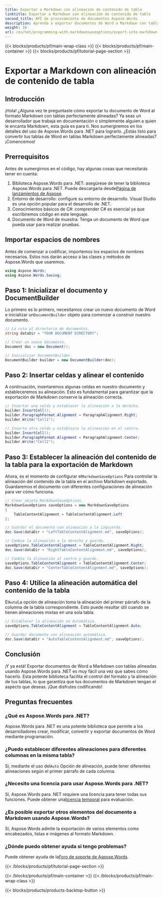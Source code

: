 ```yaml
---
title: Exportar a Markdown con alineación de contenido de tabla
linktitle: Exportar a Markdown con alineación de contenido de tabla
second_title: API de procesamiento de documentos Aspose.Words
description: Aprenda a exportar documentos de Word a Markdown con tablas alineadas usando Aspose.Words para .NET. Siga nuestra guía paso a paso para obtener tablas Markdown perfectas.
weight: 10
url: /es/net/programming-with-markdownsaveoptions/export-into-markdown-with-table-content-alignment/
---
```


{{< blocks/products/pf/main-wrap-class >}}
{{< blocks/products/pf/main-container >}}
{{< blocks/products/pf/tutorial-page-section >}}

# Exportar a Markdown con alineación de contenido de tabla

## Introducción

¡Hola! ¿Alguna vez te preguntaste cómo exportar tu documento de Word al formato Markdown con tablas perfectamente alineadas? Ya seas un desarrollador que trabaja en documentación o simplemente alguien a quien le encanta Markdown, esta guía es para ti. Nos sumergiremos en los detalles del uso de Aspose.Words para .NET para lograrlo. ¿Estás listo para convertir tus tablas de Word en tablas Markdown perfectamente alineadas? ¡Comencemos!

## Prerrequisitos

Antes de sumergirnos en el código, hay algunas cosas que necesitarás tener en cuenta:

1.  Biblioteca Aspose.Words para .NET: asegúrese de tener la biblioteca Aspose.Words para .NET. Puede descargarla desde[Página de lanzamientos de Aspose](https://releases.aspose.com/words/net/).
2. Entorno de desarrollo: configure su entorno de desarrollo. Visual Studio es una opción popular para el desarrollo de .NET.
3. Conocimientos básicos de C#: comprender C# es esencial ya que escribiremos código en este lenguaje.
4. Documento de Word de muestra: Tenga un documento de Word que pueda usar para realizar pruebas.

## Importar espacios de nombres

Antes de comenzar a codificar, importemos los espacios de nombres necesarios. Estos nos darán acceso a las clases y métodos de Aspose.Words que usaremos.

```csharp
using Aspose.Words;
using Aspose.Words.Saving;
```

## Paso 1: Inicializar el documento y DocumentBuilder

Lo primero es lo primero, necesitamos crear un nuevo documento de Word e inicializar un`DocumentBuilder` objeto para comenzar a construir nuestro documento.

```csharp
// La ruta al directorio de documentos.
string dataDir = "YOUR DOCUMENT DIRECTORY";

// Crear un nuevo documento.
Document doc = new Document();

// Inicializar DocumentBuilder.
DocumentBuilder builder = new DocumentBuilder(doc);
```

## Paso 2: Insertar celdas y alinear el contenido

A continuación, insertaremos algunas celdas en nuestro documento y estableceremos su alineación. Esto es fundamental para garantizar que la exportación de Markdown conserve la alineación correcta.

```csharp
// Insertar una celda y establecer la alineación a la derecha.
builder.InsertCell();
builder.ParagraphFormat.Alignment = ParagraphAlignment.Right;
builder.Write("Cell1");

// Inserte otra celda y establezca la alineación en el centro.
builder.InsertCell();
builder.ParagraphFormat.Alignment = ParagraphAlignment.Center;
builder.Write("Cell2");
```

## Paso 3: Establecer la alineación del contenido de la tabla para la exportación de Markdown

 Ahora, es el momento de configurar el`MarkdownSaveOptions` Para controlar la alineación del contenido de la tabla en el archivo Markdown exportado. Guardaremos el documento con diferentes configuraciones de alineación para ver cómo funciona.

```csharp
// Crear objeto MarkdownSaveOptions.
MarkdownSaveOptions saveOptions = new MarkdownSaveOptions
{
    TableContentAlignment = TableContentAlignment.Left
};

// Guardar el documento con alineación a la izquierda.
doc.Save(dataDir + "LeftTableContentAlignment.md", saveOptions);

// Cambie la alineación a la derecha y guarde.
saveOptions.TableContentAlignment = TableContentAlignment.Right;
doc.Save(dataDir + "RightTableContentAlignment.md", saveOptions);

// Cambie la alineación al centro y guarde.
saveOptions.TableContentAlignment = TableContentAlignment.Center;
doc.Save(dataDir + "CenterTableContentAlignment.md", saveOptions);
```

## Paso 4: Utilice la alineación automática del contenido de la tabla

 El`Auto`La opción de alineación toma la alineación del primer párrafo de la columna de la tabla correspondiente. Esto puede resultar útil cuando se tienen alineaciones mixtas en una sola tabla.

```csharp
// Establecer la alineación en Automático.
saveOptions.TableContentAlignment = TableContentAlignment.Auto;

// Guardar documento con alineación automática.
doc.Save(dataDir + "AutoTableContentAlignment.md", saveOptions);
```

## Conclusión

¡Y ya está! Exportar documentos de Word a Markdown con tablas alineadas usando Aspose.Words para .NET es muy fácil una vez que sabes cómo hacerlo. Esta potente biblioteca facilita el control del formato y la alineación de tus tablas, lo que garantiza que tus documentos de Markdown tengan el aspecto que deseas. ¡Que disfrutes codificando!

## Preguntas frecuentes

### ¿Qué es Aspose.Words para .NET?
Aspose.Words para .NET es una potente biblioteca que permite a los desarrolladores crear, modificar, convertir y exportar documentos de Word mediante programación.

### ¿Puedo establecer diferentes alineaciones para diferentes columnas en la misma tabla?
 Sí, mediante el uso del`Auto` Opción de alineación, puede tener diferentes alineaciones según el primer párrafo de cada columna.

### ¿Necesito una licencia para usar Aspose.Words para .NET?
 Sí, Aspose.Words para .NET requiere una licencia para tener todas sus funciones. Puede obtener una[licencia temporal](https://purchase.aspose.com/temporary-license/) para evaluación.

### ¿Es posible exportar otros elementos del documento a Markdown usando Aspose.Words?
Sí, Aspose.Words admite la exportación de varios elementos como encabezados, listas e imágenes al formato Markdown.

### ¿Dónde puedo obtener ayuda si tengo problemas?
 Puede obtener ayuda de la[Foro de soporte de Aspose.Words](https://forum.aspose.com/c/words/8).

{{< /blocks/products/pf/tutorial-page-section >}}

{{< /blocks/products/pf/main-container >}}
{{< /blocks/products/pf/main-wrap-class >}}

{{< blocks/products/products-backtop-button >}}
